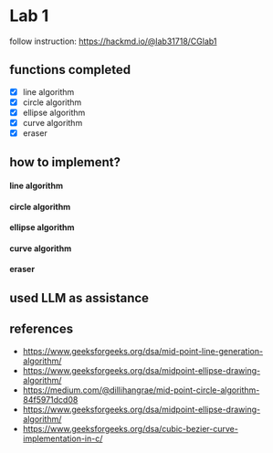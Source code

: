 # Lab 1
follow instruction: https://hackmd.io/@lab31718/CGlab1

## functions completed
- [X] line algorithm
- [X] circle algorithm
- [X] ellipse algorithm
- [X] curve algorithm
- [X] eraser

## how to implement?
#### line algorithm
#### circle algorithm
#### ellipse algorithm
#### curve algorithm
#### eraser

## used LLM as assistance

## references
* https://www.geeksforgeeks.org/dsa/mid-point-line-generation-algorithm/
* https://www.geeksforgeeks.org/dsa/midpoint-ellipse-drawing-algorithm/
* https://medium.com/@dillihangrae/mid-point-circle-algorithm-84f5971dcd08
* https://www.geeksforgeeks.org/dsa/midpoint-ellipse-drawing-algorithm/
* https://www.geeksforgeeks.org/dsa/cubic-bezier-curve-implementation-in-c/
